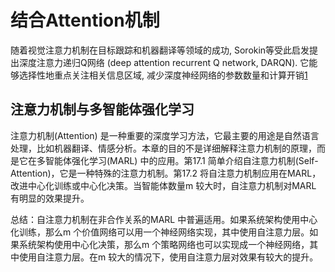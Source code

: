 # 结合Attention机制

随着视觉注意力机制在目标跟踪和机器翻译等领域的成功, Sorokin等受此启发提出深度注意力递归Q网络 (deep attention recurrent Q network, DARQN). 它能够选择性地重点关注相关信息区域, 减少深度神经网络的参数数量和计算开销[1]

## 注意力机制与多智能体强化学习

注意力机制(Attention) 是一种重要的深度学习方法，它最主要的用途是自然语言处理，比如机器翻译、情感分析。本章的目的不是详细解释注意力机制的原理，而是它在多智能体强化学习(MARL) 中的应用。第17.1 简单介绍自注意力机制(Self-Attention)，它是一种特殊的注意力机制。第17.2 将自注意力机制应用在MARL，改进中心化训练或中心化决策。当智能体数量m 较大时，自注意力机制对MARL 有明显的效果提升。

总结：自注意力机制在非合作关系的MARL 中普遍适用。如果系统架构使用中心化训练，那么m 个价值网络可以用一个神经网络实现，其中使用自注意力层。如果系统架构使用中心化决策，那么m 个策略网络也可以实现成一个神经网络，其中使用自注意力层。在m 较大的情况下，使用自注意力层对效果有较大的提升。


[1]: http://pg.jrj.com.cn/acc/Res/CN_RES/INDUS/2023/2/9/27c20431-8ed3-4562-83b5-5c82706f28a5.pdf
